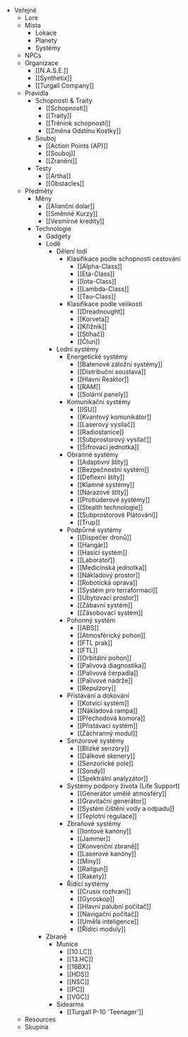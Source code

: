   * Veřejné
    * Lore
    * Místa
      * Lokace
      * Planety
      * Systémy
    * NPCs
    * Organizace
      * [[N.A.S.E.]]
      * [[Synthetix]]
      * [[Turgall Company]]
    * Pravidla
      * Schopnosti & Traity
        * [[Schopnosti]]
        * [[Traity]]
        * [[Trénink schopností]]
        * [[Změna Odstínu Kostky]]
      * Souboj
        * [[Action Points (AP)]]
        * [[Souboj]]
        * [[Zranění]]
      * Testy
        * [[Artha]]
        * [[Obstacles]]
    * Předměty
      * Měny
        * [[Alianční dolar]]
        * [[Směnné Kurzy]]
        * [[Vesmírné kredity]]
      * Technologie
        * Gadgety
        * Lodě
          * Dělení lodí
            * Klasifikace podle schopnosti cestování
              * [[Alpha-Class]]
              * [[Eta-Class]]
              * [[Iota-Class]]
              * [[Lambda-Class]]
              * [[Tau-Class]]
            * Klasifikace podle velikosti
              * [[Dreadnought]]
              * [[Korveta]]
              * [[Křižník]]
              * [[Stíhač]]
              * [[Člun]]
          * Lodní systémy
            * Energetické systémy
              * [[Bateriové záložní systémy]]
              * [[Distribuční soustava]]
              * [[Hlavní Reaktor]]
              * [[RAM]]
              * [[Solární panely]]
            * Komunikační systémy
              * [[ISU]]
              * [[Kvantový komunikátor]]
              * [[Laserový vysílač]]
              * [[Radiostanice]]
              * [[Subprostorový vysílač]]
              * [[Šifrovací jednotka]]
            * Obranné systémy
              * [[Adaptivní štíty]]
              * [[Bezpečnostní systém]]
              * [[Deflexní štíty]]
              * [[Klamné systémy]]
              * [[Nárazové štíty]]
              * [[Protiúderové systémy]]
              * [[Stealth technologie]]
              * [[Subprostorové Plátování]]
              * [[Trup]]
            * Podpůrné systémy
              * [[Dispečer dronů]]
              * [[Hangár]]
              * [[Hasící systém]]
              * [[Laboratoř]]
              * [[Medicínská jednotka]]
              * [[Nákladový prostor]]
              * [[Robotická oprava]]
              * [[Systém pro terraformaci]]
              * [[Ubytovací prostor]]
              * [[Zábavní systém]]
              * [[Zásobovací systém]]
            * Pohonný systém
              * [[ABS]]
              * [[Atmosférický pohon]]
              * [[FTL prak]]
              * [[FTL]]
              * [[Orbitální pohon]]
              * [[Palivová diagnostika]]
              * [[Palivová čerpadla]]
              * [[Palivové nádrže]]
              * [[Repulzory]]
            * Přistávání a dokování
              * [[Kotvící systém]]
              * [[Nákladová rampa]]
              * [[Přechodová komora]]
              * [[Přistávací systém]]
              * [[Záchranný modul]]
            * Senzorové systémy
              * [[Blízké senzory]]
              * [[Dálkové skenery]]
              * [[Senzorické pole]]
              * [[Sondy]]
              * [[Spektrální analyzátor]]
            * Systémy podpory života (Life Support)
              * [[Generátor umělé atmosféry]]
              * [[Gravitační generátor]]
              * [[Systém čištění vody a odpadu]]
              * [[Teplotní regulace]]
            * Zbraňové systémy
              * [[Iontové kanóny]]
              * [[Jammer]]
              * [[Konvenční zbraně]]
              * [[Laserové kanóny]]
              * [[Miny]]
              * [[Railgun]]
              * [[Rakety]]
            * Řídící systémy
              * [[Crusix rozhraní]]
              * [[Gyroskop]]
              * [[Hlavní palubní počítač]]
              * [[Navigační počítač]]
              * [[Umělá inteligence]]
              * [[Řídicí moduly]]
        * Zbraně
          * Munice
            * [[10.LC]]
            * [[13.HC]]
            * [[16BX]]
            * [[HDS]]
            * [[NSC]]
            * [[PC]]
            * [[VGC]]
          * Sidearms
            * [[Turgall P-10 'Teenager']]
    * Resources
    * Skupina

